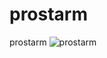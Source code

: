 # prostarm
prostarm
![prostarm](https://github.com/user-attachments/assets/3f8bf186-2b76-43fd-a38e-20f36b20f06a)
